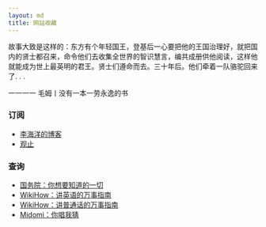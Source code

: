 ```yaml
---
layout: md
title: 网站收藏
---
```


故事大致是这样的：东方有个年轻国王，登基后一心要把他的王国治理好，就把国内的贤士都召来，命令他们去收集全世界的智识慧言，编共成册供他阅读，这样他就能成为世上最英明的君王。贤士们遵命而去。三十年后。他们牵着一队骆驼回来了. . .

一一一一 毛姆丨没有一本一劳永逸的书

### 订阅

- [李海洋的博客](http://www.hyan23.org/#*)
- [观止](https://meiriyiwen.com/random)

### 查询

- [国务院：你想要知道的一切](http://www.gov.cn/guowuyuan/zuzhi.htm)
- [WikiHow：讲英语的万事指南](http://www.wikihow.com/Main-Page/)
- [WikiHow：讲普通话的万事指南](http://zh.wikihow.com/首页/)
- [Midomi：你唱我猜](http://www.midomi.com/)

